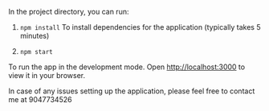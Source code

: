 

In the project directory, you can run:

1. `npm install`
To install dependencies for the application (typically takes 5 minutes)

2.  `npm start`

To run the app in the development mode.
Open [http://localhost:3000](http://localhost:3000) to view it in your browser.

In case of any issues setting up the application, please feel free to contact me at 9047734526

 
